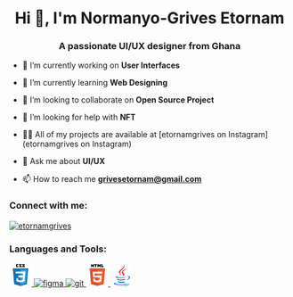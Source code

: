 <h1 align="center">Hi 👋, I'm Normanyo-Grives Etornam</h1>
<h3 align="center">A passionate UI/UX designer from Ghana</h3>

- 🔭 I’m currently working on **User Interfaces**

- 🌱 I’m currently learning **Web Designing**

- 👯 I’m looking to collaborate on **Open Source Project**

- 🤝 I’m looking for help with **NFT**

- 👨‍💻 All of my projects are available at [etornamgrives on Instagram](etornamgrives on Instagram)

- 💬 Ask me about **UI/UX**

- 📫 How to reach me **grivesetornam@gmail.com**

<h3 align="left">Connect with me:</h3>
<p align="left">
<a href="https://instagram.com/etornamgrives" target="blank"><img align="center" src="https://raw.githubusercontent.com/rahuldkjain/github-profile-readme-generator/master/src/images/icons/Social/instagram.svg" alt="etornamgrives" height="30" width="40" /></a>
</p>

<h3 align="left">Languages and Tools:</h3>
<p align="left"> <a href="https://www.w3schools.com/css/" target="_blank" rel="noreferrer"> <img src="https://raw.githubusercontent.com/devicons/devicon/master/icons/css3/css3-original-wordmark.svg" alt="css3" width="40" height="40"/> </a> <a href="https://www.figma.com/" target="_blank" rel="noreferrer"> <img src="https://www.vectorlogo.zone/logos/figma/figma-icon.svg" alt="figma" width="40" height="40"/> </a> <a href="https://git-scm.com/" target="_blank" rel="noreferrer"> <img src="https://www.vectorlogo.zone/logos/git-scm/git-scm-icon.svg" alt="git" width="40" height="40"/> </a> <a href="https://www.w3.org/html/" target="_blank" rel="noreferrer"> <img src="https://raw.githubusercontent.com/devicons/devicon/master/icons/html5/html5-original-wordmark.svg" alt="html5" width="40" height="40"/> </a> <a href="https://www.java.com" target="_blank" rel="noreferrer"> <img src="https://raw.githubusercontent.com/devicons/devicon/master/icons/java/java-original.svg" alt="java" width="40" height="40"/> </a> </p>
